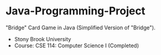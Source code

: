 # Java-Programming-Project

"Bridge" Card Game in Java (Simplified Version of "Bridge").
- Stony Brook University
- Course: CSE 114: Computer Science I (Completed)
